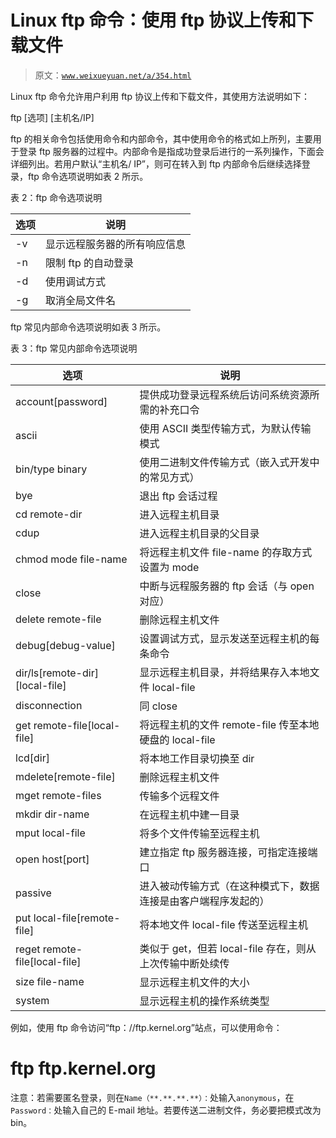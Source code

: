 # Linux ftp 命令：使用 ftp 协议上传和下载文件

> 原文：[`www.weixueyuan.net/a/354.html`](http://www.weixueyuan.net/a/354.html)

Linux ftp 命令允许用户利用 ftp 协议上传和下载文件，其使用方法说明如下：

ftp [选项] [主机名/IP]

ftp 的相关命令包括使用命令和内部命令，其中使用命令的格式如上所列，主要用于登录 ftp 服务器的过程中。内部命令是指成功登录后进行的一系列操作，下面会详细列出。若用户默认“主机名/ IP”，则可在转入到 ftp 内部命令后继续选择登录，ftp 命令选项说明如表 2 所示。

表 2：ftp 命令选项说明

| 选项 | 说明 |
| --- | --- |
| -v | 显示远程服务器的所有响应信息 |
| -n | 限制 ftp 的自动登录 |
| -d | 使用调试方式 |
| -g | 取消全局文件名 |

ftp 常见内部命令选项说明如表 3 所示。

表 3：ftp 常见内部命令选项说明

| 选项 | 说明 |
| --- | --- |
| account[password] | 提供成功登录远程系统后访问系统资源所需的补充口令 |
| ascii | 使用 ASCII 类型传输方式，为默认传输模式 |
| bin/type binary | 使用二进制文件传输方式（嵌入式开发中的常见方式） |
| bye | 退出 ftp 会话过程 |
| cd remote-dir | 进入远程主机目录 |
| cdup | 进入远程主机目录的父目录 |
| chmod mode file-name | 将远程主机文件 file-name 的存取方式设置为 mode |
| close | 中断与远程服务器的 ftp 会话（与 open 对应） |
| delete remote-file | 删除远程主机文件 |
| debug[debug-value] | 设置调试方式，显示发送至远程主机的每条命令 |
| dir/ls[remote-dir][local-file] | 显示远程主机目录，并将结果存入本地文件 local-file |
| disconnection | 同 close |
| get remote-file[local-file] | 将远程主机的文件 remote-file 传至本地硬盘的 local-file |
| lcd[dir] | 将本地工作目录切换至 dir |
| mdelete[remote-file] | 删除远程主机文件 |
| mget remote-files | 传输多个远程文件 |
| mkdir dir-name | 在远程主机中建一目录 |
| mput local-file | 将多个文件传输至远程主机 |
| open host[port] | 建立指定 ftp 服务器连接，可指定连接端口 |
| passive | 进入被动传输方式（在这种模式下，数据连接是由客户端程序发起的） |
| put local-file[remote-file] | 将本地文件 local-file 传送至远程主机 |
| reget remote-file[local-file] | 类似于 get，但若 local-file 存在，则从上次传输中断处续传 |
| size file-name | 显示远程主机文件的大小 |
| system | 显示远程主机的操作系统类型 |

例如，使用 ftp 命令访问“ftp：//ftp.kernel.org”站点，可以使用命令：

# ftp ftp.kernel.org

注意：若需要匿名登录，则在`Name（**.**.**.**）：`处输入`anonymous`，在`Password：`处输入自己的 E-mail 地址。若要传送二进制文件，务必要把模式改为 bin。